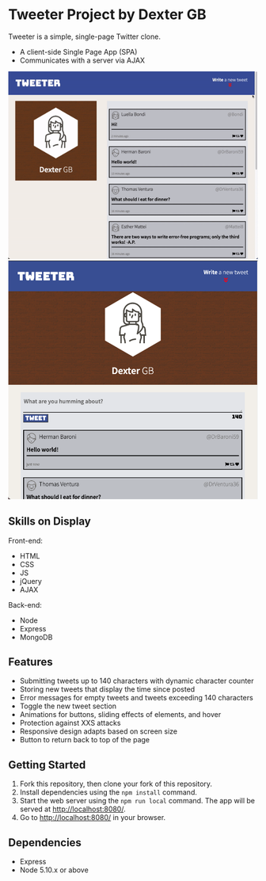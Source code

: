 # Tweeter Project by Dexter GB

Tweeter is a simple, single-page Twitter clone.

- A client-side Single Page App (SPA)
- Communicates with a server via AJAX

!["GIF of Basic Functionality"](https://github.com/dextergb/tweeter/blob/master/docs/functionality.gif?raw=true)
!["Screenshot of tablet view"](https://github.com/dextergb/tweeter/blob/master/docs/Tablet-view.png?raw=true)

## Skills on Display

Front-end:

- HTML
- CSS
- JS
- jQuery
- AJAX

Back-end:

- Node
- Express
- MongoDB

## Features

- Submitting tweets up to 140 characters with dynamic character counter
- Storing new tweets that display the time since posted
- Error messages for empty tweets and tweets exceeding 140 characters
- Toggle the new tweet section
- Animations for buttons, sliding effects of elements, and hover
- Protection against XXS attacks
- Responsive design adapts based on screen size
- Button to return back to top of the page

## Getting Started

1. Fork this repository, then clone your fork of this repository.
2. Install dependencies using the `npm install` command.
3. Start the web server using the `npm run local` command. The app will be served at <http://localhost:8080/>.
4. Go to <http://localhost:8080/> in your browser.

## Dependencies

- Express
- Node 5.10.x or above
